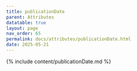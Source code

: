```yaml
---
title: publicationDate
parent: Attributes
datatable: true
layout: page
nav_order: 65
permalink: docs/attributes/publicationDate.html
date: 2025-05-21
---
```

{% include content/publicationDate.md %}
